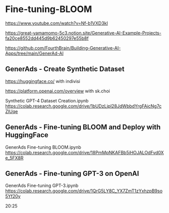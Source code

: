 # Fine-tuning-BLOOM

https://www.youtube.com/watch?v=Nf-b1VXD3kI

https://great-yamamomo-5c3.notion.site/Generative-AI-Example-Projects-fa20ce8552dd445d9b62450297e55b8f


https://github.com/FourthBrain/Building-Generative-AI-Apps/tree/main/GenerAd-AI


## GenerAds - Create Synthetic Dataset

https://huggingface.co/ with indivisi


https://platform.openai.com/overview with sk.choi


Synthetic GPT-4 Dataset Creation.ipynb
https://colab.research.google.com/drive/1bUDzLjpl28JdWbbdYrgFAicNg7cZIUqe


## GenerAds - Fine-tuning BLOOM and Deploy with HuggingFace


GenerAds Fine-tuning BLOOM.ipynb
https://colab.research.google.com/drive/18PmMpNKAFBb5iHOJALOdFvd0Xe_5FX8R




## GenerAds - Fine-tuning GPT-3 on OpenAI

GenerAds Fine-tuning GPT-3.ipynb
https://colab.research.google.com/drive/1QrG5LY8C_YX7ZmT1zYxhzpB9so5Yf20y


20:25
